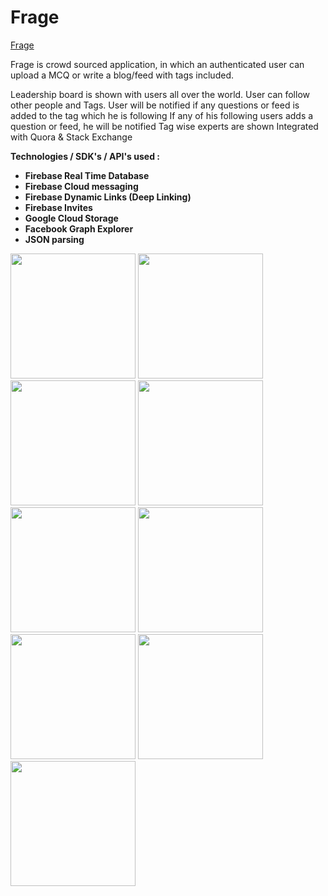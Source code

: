 # Frage

<a href="https://play.google.com/store/apps/details?id=com.tdevelopers.questo">Frage</a>

Frage is crowd sourced application, in which an authenticated user can upload a MCQ or write a blog/feed with tags included.

Leadership board is shown with users all over the world. 
User can follow other people and Tags.
User will be notified if any questions or feed is added to the tag which he is following
If any of his following users adds a question or feed, he will be notified
Tag wise experts are shown
Integrated with Quora & Stack Exchange 


<b>Technologies / SDK's / API's used :
<ul>
<li>Firebase Real Time Database</li>
<li>Firebase Cloud messaging</li>
<li>Firebase Dynamic Links (Deep Linking)</li>
<li>Firebase Invites</li>
<li>Google Cloud Storage</li>
<li>Facebook Graph Explorer</li>
<li>JSON parsing</li>
</ul>
</b>


<img src="https://raw.github.com/saitejdandge/Questo/master/Screenshots/Screenshot_2016-08-14-14-31-38.png" width="200" />
<img src="https://raw.github.com/saitejdandge/Questo/master/Screenshots/screener_20160919(00_14_25) (1).png" width="200"/>
<img src="https://raw.github.com/saitejdandge/Questo/master/Screenshots/screener_20161011(14_30_01).png" width="200"/>
<img src="https://raw.github.com/saitejdandge/Questo/master/Screenshots/screener_20161011(14_47_11).png" width="200"/>
<img src="https://raw.github.com/saitejdandge/Questo/master/Screenshots/screener_20160919(00_15_14).png" width="200"/>
<img src="https://raw.github.com/saitejdandge/Questo/master/Screenshots/screener_20160919(00_09_18).png" width="200"/>
<img src="https://raw.github.com/saitejdandge/Questo/master/Screenshots/screener_20161011(14_28_08).png" width="200"/>
<img src="https://raw.github.com/saitejdandge/Questo/master/Screenshots/screener_20160919(00_11_13).png" width="200"/>
<img src="https://raw.github.com/saitejdandge/Questo/master/Screenshots/screener_20161011(14_11_57).png" width="200"/>





